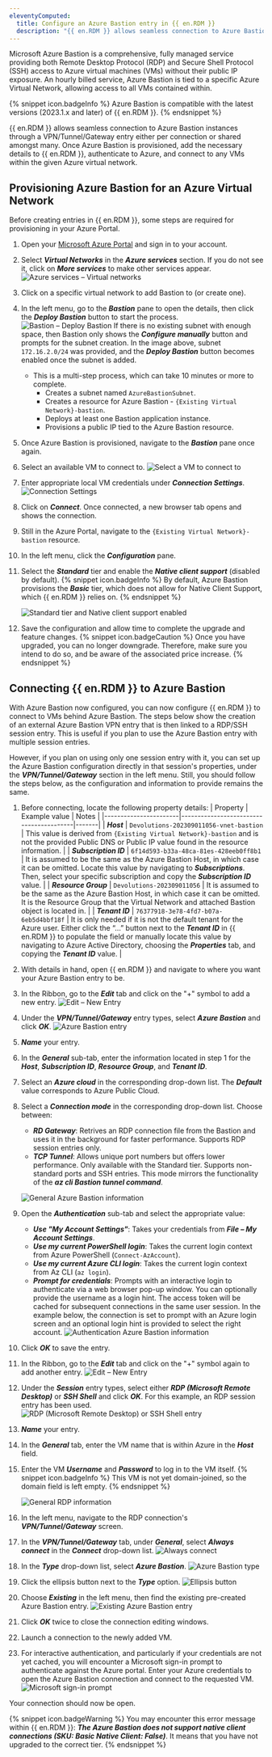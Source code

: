 ```yaml
---
eleventyComputed:
  title: Configure an Azure Bastion entry in {{ en.RDM }}
  description: "{{ en.RDM }} allows seamless connection to Azure Bastion instances through a VPN/Tunnel/Gateway entry either per connection or shared amongst many."
---
```

Microsoft Azure Bastion is a comprehensive, fully managed service providing both Remote Desktop Protocol (RDP) and Secure Shell Protocol (SSH) access to Azure virtual machines (VMs) without their public IP exposure. An hourly billed service, Azure Bastion is tied to a specific Azure Virtual Network, allowing access to all VMs contained within.

{% snippet icon.badgeInfo %}
Azure Bastion is compatible with the latest versions (2023.1.x and later) of {{ en.RDM }}.
{% endsnippet %}

{{ en.RDM }} allows seamless connection to Azure Bastion instances through a VPN/Tunnel/Gateway entry either per connection or shared amongst many. Once Azure Bastion is provisioned, add the necessary details to {{ en.RDM }}, authenticate to Azure, and connect to any VMs within the given Azure virtual network.

## Provisioning Azure Bastion for an Azure Virtual Network
Before creating entries in {{ en.RDM }}, some steps are required for provisioning in your Azure Portal.

1. Open your [Microsoft Azure Portal](https://azure.microsoft.com/en-us/) and sign in to your account.
1. Select ***Virtual Networks*** in the ***Azure services*** section. If you do not see it, click on ***More services*** to make other services appear.
![Azure services – Virtual networks](https://cdnweb.devolutions.net/docs/docs_en_kb_KB2274.png)
1. Click on a specific virtual network to add Bastion to (or create one).
1. In the left menu, go to the ***Bastion*** pane to open the details, then click the ***Deploy Bastion*** button to start the process.
![Bastion – Deploy Bastion](https://cdnweb.devolutions.net/docs/docs_en_kb_KB2275.png)
   If there is no existing subnet with enough space, then Bastion only shows the ***Configure manually*** button and prompts for the subnet creation. In the image above, subnet `172.16.2.0/24` was provided, and the ***Deploy Bastion*** button becomes enabled once the subnet is added.
    * This is a multi-step process, which can take 10 minutes or more to complete.
        * Creates a subnet named `AzureBastionSubnet`.
        * Creates a resource for Azure Bastion - `{Existing Virtual Network}-bastion`.
        * Deploys at least one Bastion application instance.
        * Provisions a public IP tied to the Azure Bastion resource.
1. Once Azure Bastion is provisioned, navigate to the ***Bastion*** pane once again.
1. Select an available VM to connect to.
![Select a VM to connect to](https://cdnweb.devolutions.net/docs/docs_en_kb_KB2276.png)
1. Enter appropriate local VM credentials under ***Connection Settings***.
![Connection Settings](https://cdnweb.devolutions.net/docs/docs_en_kb_KB2277.png)
1. Click on ***Connect***. Once connected, a new browser tab opens and shows the connection.
1. Still in the Azure Portal, navigate to the `{Existing Virtual Network}-bastion` resource.
1. In the left menu, click the ***Configuration*** pane.
1. Select the ***Standard*** tier and enable the ***Native client support*** (disabled by default).
   {% snippet icon.badgeInfo %}
   By default, Azure Bastion provisions the ***Basic*** tier, which does not allow for Native Client Support, which {{ en.RDM }} relies on.
   {% endsnippet %}

   ![Standard tier and Native client support enabled](https://cdnweb.devolutions.net/docs/docs_en_kb_KB2278.png)
1. Save the configuration and allow time to complete the upgrade and feature changes.
   {% snippet icon.badgeCaution %}
   Once you have upgraded, you can no longer downgrade. Therefore, make sure you intend to do so, and be aware of the associated price increase.
   {% endsnippet %}

## Connecting {{ en.RDM }} to Azure Bastion
With Azure Bastion now configured, you can now configure {{ en.RDM }} to connect to VMs behind Azure Bastion. The steps below show the creation of an external Azure Bastion VPN entry that is then linked to a RDP/SSH session entry. This is useful if you plan to use the Azure Bastion entry with multiple session entries.

However, if you plan on using only one session entry with it, you can set up the Azure Bastion configuration directly in that session's properties, under the ***VPN/Tunnel/Gateway*** section in the left menu. Still, you should follow the steps below, as the configuration and information to provide remains the same.

1. Before connecting, locate the following property details:
   | Property              | Example value                           | Notes |
   |-----------------------|-----------------------------------------|-------|
   | ***Host***            | `Devolutions-202309011056-vnet-bastion` | This value is derived from `{Existing Virtual Network}-bastion` and is not the provided Public DNS or Public IP value found in the resource information. |
   | ***Subscription ID*** | `6f14d593-b33a-48ca-81es-428eeb0ff8b1`  | It is assumed to be the same as the Azure Bastion Host, in which case it can be omitted. Locate this value by navigating to ***Subscriptions***. Then, select your specific subscription and copy the ***Subscription ID*** value. |
   | ***Resource Group***  | `Devolutions-202309011056`              | It is assumed to be the same as the Azure Bastion Host, in which case it can be omitted. It is the Resource Group that the Virtual Network and attached Bastion object is located in. |
   | ***Tenant ID***       | `76377918-3e78-4fd7-b07a-6eb5d4bbf18f`  | It is only needed if it is not the default tenant for the Azure user. Either click the “…” button next to the ***Tenant ID*** in {{ en.RDM }} to populate the field or manually locate this value by navigating to Azure Active Directory, choosing the ***Properties*** tab, and copying the ***Tenant ID*** value. |
1. With details in hand, open {{ en.RDM }} and navigate to where you want your Azure Bastion entry to be.
1. In the Ribbon, go to the ***Edit*** tab and click on the "+" symbol to add a new entry.
![Edit – New Entry](https://cdnweb.devolutions.net/docs/docs_en_kb_KB2279.png)
1. Under the ***VPN/Tunnel/Gateway*** entry types, select ***Azure Bastion*** and click ***OK***.
![Azure Bastion entry](https://cdnweb.devolutions.net/docs/docs_en_kb_KB2280.png)
1. ***Name*** your entry.
1. In the ***General*** sub-tab, enter the information located in step 1 for the ***Host***, ***Subscription ID***, ***Resource Group***, and ***Tenant ID***.
1. Select an ***Azure cloud*** in the corresponding drop-down list. The ***Default*** value corresponds to Azure Public Cloud.
1. Select a ***Connection mode*** in the corresponding drop-down list. Choose between:
    * ***RD Gateway***: Retrives an RDP connection file from the Bastion and uses it in the background for faster performance. Supports RDP session entries only.
    * ***TCP Tunnel***: Allows unique port numbers but offers lower performance. Only available with the Standard tier. Supports non-standard ports and SSH entries. This mode mirrors the functionality of the ***az cli Bastion tunnel command***.

   ![General Azure Bastion information](https://cdnweb.devolutions.net/docs/docs_en_kb_KB2281.png)
1. Open the ***Authentication*** sub-tab and select the appropriate value:
    * ***Use "My Account Settings"***: Takes your credentials from ***File – My Account Settings***.
    * ***Use my current PowerShell login***: Takes the current login context from Azure PowerShell (`Connect-AzAccount`).
    * ***Use my current Azure CLI login***: Takes the current login context from Az CLI (`az login`).
    * ***Prompt for credentials***: Prompts with an interactive login to authenticate via a web browser pop-up window. You can optionally provide the username as a login hint. The access token will be cached for subsequent connections in the same user session.
   In the example below, the connection is set to prompt with an Azure login screen and an optional login hint is provided to select the right account.
   ![Authentication Azure Bastion information](https://cdnweb.devolutions.net/docs/docs_en_kb_KB2282.png)
1. Click ***OK*** to save the entry.
1. In the Ribbon, go to the ***Edit*** tab and click on the "+" symbol again to add another entry.
![Edit – New Entry](https://cdnweb.devolutions.net/docs/docs_en_kb_KB2279.png)
1. Under the ***Session*** entry types, select either ***RDP (Microsoft Remote Desktop)*** or ***SSH Shell*** and click ***OK***. For this example, an RDP session entry has been used.
![RDP (Microsoft Remote Desktop) or SSH Shell entry](https://cdnweb.devolutions.net/docs/docs_en_kb_KB2283.png)
1. ***Name*** your entry.
1. In the ***General*** tab, enter the VM name that is within Azure in the ***Host*** field.
1. Enter the VM ***Username*** and ***Password*** to log in to the VM itself.
   {% snippet icon.badgeInfo %}
   This VM is not yet domain-joined, so the domain field is left empty.
   {% endsnippet %}

   ![General RDP information](https://cdnweb.devolutions.net/docs/docs_en_kb_KB2284.png)
1. In the left menu, navigate to the RDP connection's ***VPN/Tunnel/Gateway*** screen.
1. In the ***VPN/Tunnel/Gateway*** tab, under ***General***, select ***Always connect*** in the ***Connect*** drop-down list.
![Always connect](https://cdnweb.devolutions.net/docs/docs_en_kb_KB2285.png)
1. In the ***Type*** drop-down list, select ***Azure Bastion***.
![Azure Bastion type](https://cdnweb.devolutions.net/docs/docs_en_kb_KB2286.png)
1. Click the ellipsis button next to the ***Type*** option.
![Ellipsis button](https://cdnweb.devolutions.net/docs/docs_en_kb_KB2287.png)
1. Choose ***Existing*** in the left menu, then find the existing pre-created Azure Bastion entry.
![Existing Azure Bastion entry](https://cdnweb.devolutions.net/docs/docs_en_kb_KB2288.png)
1. Click ***OK*** twice to close the connection editing windows.
1. Launch a connection to the newly added VM.
1. For interactive authentication, and particularly if your credentials are not yet cached, you will encounter a Microsoft sign-in prompt to authenticate against the Azure portal. Enter your Azure credentials to open the Azure Bastion connection and connect to the requested VM.
![Microsoft sign-in prompt](https://cdnweb.devolutions.net/docs/docs_en_kb_KB2289.png)

Your connection should now be open.

{% snippet icon.badgeWarning %}
You may encounter this error message within {{ en.RDM }}: ***The Azure Bastion does not support native client connections (SKU: Basic Native Client: False)***. It means that you have not upgraded to the correct tier.
{% endsnippet %}
